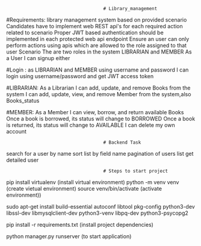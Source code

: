                                         # Library_management

#Requirements: library management system based on provided scenario Candidates have to implement web REST api's for each required 
              action related to scenario Proper JWT based authentication should be implemented in each protected web api endpoint
              Ensure an user can only perform actions using apis which are allowed to the role assigned to that user Scenario 
              The are two roles in the system LIBRARIAN and MEMBER  As a User I can signup either 


#Login : as LIBRARIAN and MEMBER using username and password I can login using username/password and get JWT access token 

#LIBRARIAN: As a Librarian I can add, update, and remove Books from the system I can add, update, view, and remove Member from the system,also Books_status 

#MEMBER: As a Member I can view, borrow, and return available Books Once a book is borrowed, its status will change to BORROWED Once a book is returned, 
        its status will change to AVAILABLE I can delete my own account

                                        # Backend Task

search for a user by name
sort list by field name
pagination of users list
get detailed user


                                        # Steps to start project

pip install virtualenv			    (install virtual environment)
python -m venv venv                 (create vietual environment)
source venv/bin/activate		    (activate environment))

sudo apt-get install build-essential autoconf libtool pkg-config python3-dev libssl-dev libmysqlclient-dev python3-venv libpq-dev python3-psycopg2

pip install -r requirements.txt		(install project dependencies)

python manager.py runserver		    (to start application)
